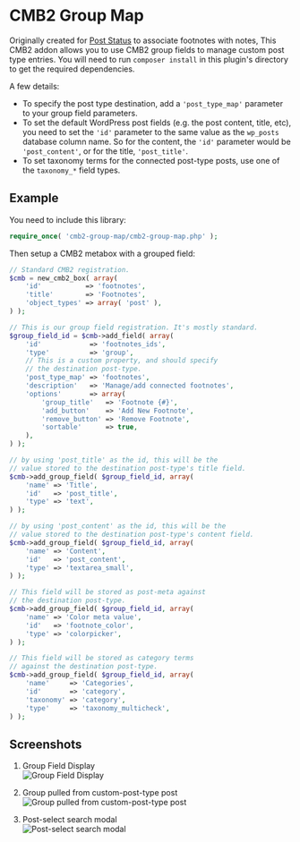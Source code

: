 CMB2 Group Map
======================

Originally created for [Post Status](https://poststatus.com/) to associate footnotes with notes, This CMB2 addon allows you to use CMB2 group fields to manage custom post type entries. You will need to run `composer install` in this plugin's directory to get the required dependencies.

A few details:

* To specify the post type destination, add a `'post_type_map'` parameter to your group field parameters.
* To set the default WordPress post fields (e.g. the post content, title, etc), you need to set the `'id'` parameter to the same value as the `wp_posts` database column name. So for the content,  the `'id'` parameter would be `'post_content'`, or for the title, `'post_title'`.
* To set taxonomy terms for the connected post-type posts, use one of the `taxonomy_*` field types.

## Example

You need to include this library:
```php
require_once( 'cmb2-group-map/cmb2-group-map.php' );
```

Then setup a CMB2 metabox with a grouped field:
```php
// Standard CMB2 registration.
$cmb = new_cmb2_box( array(
	'id'           => 'footnotes',
	'title'        => 'Footnotes',
	'object_types' => array( 'post' ),
) );

// This is our group field registration. It's mostly standard.
$group_field_id = $cmb->add_field( array(
	'id'            => 'footnotes_ids',
	'type'          => 'group',
	// This is a custom property, and should specify
	// the destination post-type.
	'post_type_map' => 'footnotes',
	'description'   => 'Manage/add connected footnotes',
	'options'       => array(
		'group_title'   => 'Footnote {#}',
		'add_button'    => 'Add New Footnote',
		'remove_button' => 'Remove Footnote',
		'sortable'      => true,
	),
) );

// by using 'post_title' as the id, this will be the
// value stored to the destination post-type's title field.
$cmb->add_group_field( $group_field_id, array(
	'name' => 'Title',
	'id'   => 'post_title',
	'type' => 'text',
) );

// by using 'post_content' as the id, this will be the
// value stored to the destination post-type's content field.
$cmb->add_group_field( $group_field_id, array(
	'name' => 'Content',
	'id'   => 'post_content',
	'type' => 'textarea_small',
) );

// This field will be stored as post-meta against
// the destination post-type.
$cmb->add_group_field( $group_field_id, array(
	'name' => 'Color meta value',
	'id'   => 'footnote_color',
	'type' => 'colorpicker',
) );

// This field will be stored as category terms
// against the destination post-type.
$cmb->add_group_field( $group_field_id, array(
	'name'     => 'Categories',
	'id'       => 'category',
	'taxonomy' => 'category',
	'type'     => 'taxonomy_multicheck',
) );
```

## Screenshots

1. Group Field Display  
![Group Field Display](https://bytebucket.org/jtsternberg/cmb2-group-map/raw/34a20a8e0d31e0e3cc426f50ac05ee5cb19f52ce/screenshot-1.png?token=93e9beb2afc23a2ca5e7f48cf804a2672b60590e)

2. Group pulled from custom-post-type post  
![Group pulled from custom-post-type post](https://bytebucket.org/jtsternberg/cmb2-group-map/raw/34a20a8e0d31e0e3cc426f50ac05ee5cb19f52ce/screenshot-2.png?token=73ef0c95689064f2ce20990d8153ced4481093ee)

3. Post-select search modal  
![Post-select search modal](https://bytebucket.org/jtsternberg/cmb2-group-map/raw/34a20a8e0d31e0e3cc426f50ac05ee5cb19f52ce/screenshot-3.png?token=9fce8df6e720382cd5d2145257fe283d372ddd62)
